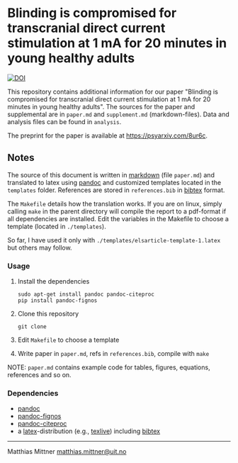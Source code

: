 # Blinding is compromised for transcranial direct current stimulation at 1 mA for 20 minutes in young healthy adults

[![DOI](https://zenodo.org/badge/150225380.svg)](https://zenodo.org/badge/latestdoi/150225380)

This repository contains additional information for our paper "Blinding is compromised for transcranial direct current stimulation at 1 mA for 20 minutes in young healthy adults". The sources for the paper and supplemental are in `paper.md` and `supplement.md` (markdown-files). Data and analysis files can be found in `analysis`.

The preprint for the paper is available at <https://psyarxiv.com/8ur6c>.

## Notes

The source of this document is written in [markdown](https://daringfireball.net/projects/markdown/) (file `paper.md`) and translated to latex using [pandoc](http://pandoc.org/) and customized templates located in the `templates` folder. References are stored in `references.bib` in [bibtex](http://www.bibtex.org/) format.

The `Makefile` details how the translation works. If you are on linux, simply calling `make` in the parent directory will compile the report to a pdf-format if all dependencies are installed. Edit the variables in the Makefile to choose a template (located in `./templates`).

So far, I have used it only with `./templates/elsarticle-template-1.latex` but others may follow.

### Usage

1. Install the dependencies

    ~~~{bash}
    sudo apt-get install pandoc pandoc-citeproc
    pip install pandoc-fignos
    ~~~
2. Clone this repository

    ~~~{bash}
    git clone
    ~~~
3. Edit `Makefile` to choose a template
4. Write paper in `paper.md`, refs in `references.bib`, compile with `make`

NOTE: `paper.md` contains example code for tables, figures, equations, references and so on.

### Dependencies

- [pandoc](http://pandoc.org/)
- [pandoc-fignos](https://github.com/tomduck/pandoc-fignos)
- [pandoc-citeproc](https://github.com/jgm/pandoc-citeproc)
- a [latex](https://www.latex-project.org/)-distribution (e.g., [texlive](https://www.tug.org/texlive/)) including [bibtex](http://www.bibtex.org/)

---

Matthias Mittner <matthias.mittner@uit.no>
